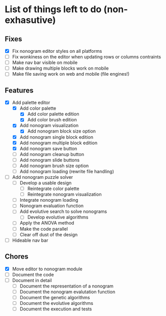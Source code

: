 # List of things left to do (non-exhasutive)

## Fixes

- [X] Fix nonogram editor styles on all platforms
- [ ] Fix wonkiness on the editor when updating rows or columns contraints
- [ ] Make nav bar visible on mobile
- [ ] Make drawing multiple blocks work on mobile
- [ ] Make file saving work on web and mobile (file engines!)

## Features

- [X] Add palette editor
    + [X] Add color palette 
        * [X] Add color palette edition
        * [X] Add color brush edition
    + [X] Add nonogram visualization
        * [X] Add nonogram block size option
    + [X] Add nonogram single block edition
    + [X] Add nonogram multiple block edition
    + [X] Add nonogram save button
    + [ ] Add nonogram cleanup button
    + [ ] Add nonogram slide buttons
    + [ ] Add nonogram brush size option
    + [ ] Add nonogram loading (rewrite file handling)
- [ ] Add nonogram puzzle solver
    + [ ] Develop a usable design
        * [ ] Reintegrate color palette
        * [ ] Reintegrate nonogram visualization
    + [ ] Integrate nonogram loading
    + [ ] Nonogram evaluation function
    + [ ] Add evolutive search to solve nonograms
        * [ ] Develop evolutive algorithms
    + [ ] Apply the ANOVA method
    + [ ] Make the code parallel
    + [ ] Clear off dust of the design
- [ ] Hideable nav bar

## Chores

- [x] Move editor to nonogram module
- [ ] Document the code
- [ ] Document in detail
    + [ ] Document the representation of a nonogram
    + [ ] Document the nonogram evalutation function
    + [ ] Document the genetic algorithms
    + [ ] Document the evolutive algorithms
    + [ ] Document the execution and tests
